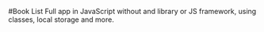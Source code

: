 #Book List
Full app in JavaScript without and library or JS framework, using classes, local storage and more.
